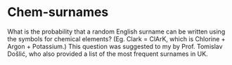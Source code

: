 # Chem-surnames

What is the probability that a random English surname can be written using the symbols for chemical elements? (Eg. Clark = ClArK, which is Chlorine + Argon + Potassium.)
This question was suggested to my by Prof. Tomislav Došlić, who also provided a list of the most frequent surnames in UK.
